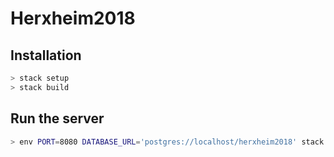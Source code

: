 # Herxheim2018

## Installation

```sh
> stack setup
> stack build
```

## Run the server

```sh
> env PORT=8080 DATABASE_URL='postgres://localhost/herxheim2018' stack exec herxheim2018-exe
```

